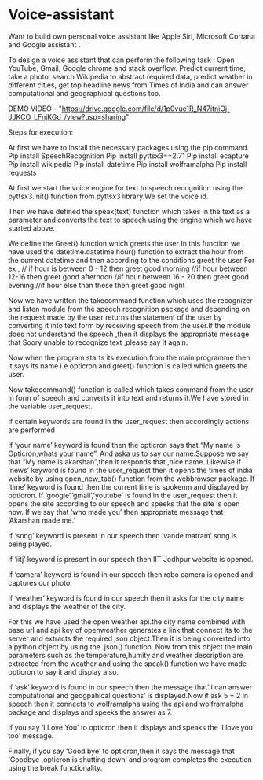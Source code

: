 # Voice-assistant

Want to build own personal voice assistant like Apple Siri, Microsoft Cortana and Google assistant .

To design a voice assistant that can perform the following task :
Open YouTube, Gmail, Google chrome and stack overflow. Predict current time, take a photo, search Wikipedia to abstract required data, predict weather in different cities, get top headline news from Times of India and can answer computational and geographical questions too.


DEMO VIDEO - "https://drive.google.com/file/d/1p0vue1R_N47itniOj-JJKCO_LFnjKGd_/view?usp=sharing"

Steps for execution:


At first we have to install the necessary packages using the pip command.
Pip install SpeechRecognition
Pip install pyttsx3==2.71
Pip install ecapture
Pip install wikipedia
Pip install datetime
Pip install wolframalpha
Pip install requests

At first we start the voice engine for text to speech recognition using the pyttsx3.init() function from pyttsx3 library.We set the voice id.

Then we have defined the speak(text) function which takes in the text as a parameter and converts the text to speech using the engine which we have started above.

We define the Greet() function which greets the user 
In this function we have used the datetime.datetime.hour() function to extract the hour from the current datetime and then according to the conditions greet the user
For ex , // if hour is between 0 - 12 then greet good morning
//if hour between 12-16 then greet good afternoon
//if hour  between 16 - 20 then greet good evening
//if hour else than these then greet good night
	
Now we have written the takecommand function which uses the recognizer and listen module from the speech recognition package and depending on the request made by the user returns the statement of the user by converting it into text form by receiving speech from the user.If the module does not understand the speech ,then it displays the appropriate message that Soory unable to recognize text ,please say it again.

Now when the program starts its execution from the main programme then it says its name i.e opticron and greet() function is called which greets the user.

Now takecommand() function is called which takes command from the user in form of speech and converts it into text and returns it.We have stored in the variable user_request.

If certain keywords are found in the user_request then accordingly actions are performed

If ‘your name’ keyword is found then the opticron says that “My name is Opticron,whats your name”. And aska us to say our name.Suppose we say that “My name is akarshan”,then it responds that ,nice name.
Likewise if ‘news’ keyword is found in the user_request then it opens the times of india website by using open_new_tab() function from the webbrowser package.
If ‘time’ keyword is found then the current time is spokenm and displayed by opticron.
If ‘google’,’gmail’,’youtube’ is found in the user_request then it opens the site according to our speech and speeks that the site is open now.
If we say that ‘who made you’ then appropriate message that ‘Akarshan made me.’

If ‘song’ keyword is present in our speech then ‘vande matram’ song is being played.

If ‘iitj’ keyword is present in our speech then IIT Jodhpur website is opened.

If ‘camera’ keyword is found in our speech then robo camera is opened and captures our photo.

If ‘weather’ keyword is found in our speech then it asks for the city name and displays the weather of the city.

For this we have used the open weather api.the city name combined with base url and api key of openweather generates a link that connect its to the server and extracts the required json object.Then it is being converted into a python object by using the .json() function .Now from this object the main parameters such as the temperature,humity and weather description are extracted from the weather and using the speak() function we have made opticron to say it and display also.

If ‘ask’ keyword is found in our speech then the message that’ i can answer computational and geogpahical questions’   is displayed.Now if ask 5 + 2 in speech then it connects to wolframalpha using the api and wolframalpha package and displays and speeks the answer as 7.

If you say ‘I Love You’ to opticron then it displays and speaks the ‘I love you too’ message.

Finally, if you say ‘Good bye’ to opticron,then it says the message that ‘Goodbye ,opticron is shutting down’ and program completes the execution using the break functionality.


